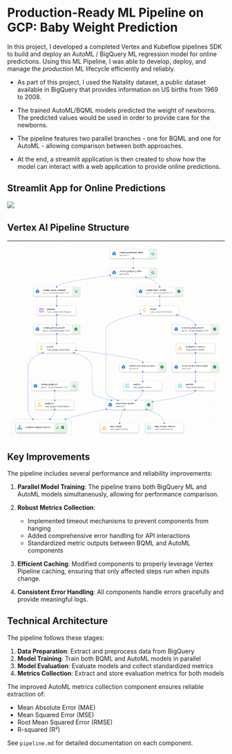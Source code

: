 # Production-Ready ML Pipeline on GCP: Baby Weight Prediction
In this project, I developed a completed Vertex and Kubeflow pipelines SDK to build and deploy an AutoML / BigQuery ML regression model for online predictions. Using this ML Pipeline, I was able to develop, deploy, and manage the _production_ ML lifecycle efficiently and reliably.

* As part of this project, I used the Natality dataset, a public dataset available in BigQuery that provides information on US births from 1969 to 2008. 

* The trained AutoML/BQML models predicted the weight of newborns. The predicted values would be used in order to provide care for the newborns.

* The pipeline features two parallel branches - one for BQML and one for AutoML - allowing comparison between both approaches.

* At the end, a streamlit application is then created to show how the model can interact with a web application to provide online predictions.

## Streamlit App for Online Predictions
![](img/demo.gif)

## Vertex AI Pipeline Structure
---------------------
![](img/Full_Pipeline.png)

## Key Improvements

The pipeline includes several performance and reliability improvements:

1. **Parallel Model Training**: The pipeline trains both BigQuery ML and AutoML models simultaneously, allowing for performance comparison.

2. **Robust Metrics Collection**: 
   - Implemented timeout mechanisms to prevent components from hanging
   - Added comprehensive error handling for API interactions
   - Standardized metric outputs between BQML and AutoML components

3. **Efficient Caching**: Modified components to properly leverage Vertex Pipeline caching, ensuring that only affected steps run when inputs change.

4. **Consistent Error Handling**: All components handle errors gracefully and provide meaningful logs.

## Technical Architecture

The pipeline follows these stages:

1. **Data Preparation**: Extract and preprocess data from BigQuery
2. **Model Training**: Train both BQML and AutoML models in parallel
3. **Model Evaluation**: Evaluate models and collect standardized metrics
4. **Metrics Collection**: Extract and store evaluation metrics for both models

The improved AutoML metrics collection component ensures reliable extraction of:
- Mean Absolute Error (MAE)
- Mean Squared Error (MSE) 
- Root Mean Squared Error (RMSE)
- R-squared (R²)

See `pipeline.md` for detailed documentation on each component.


